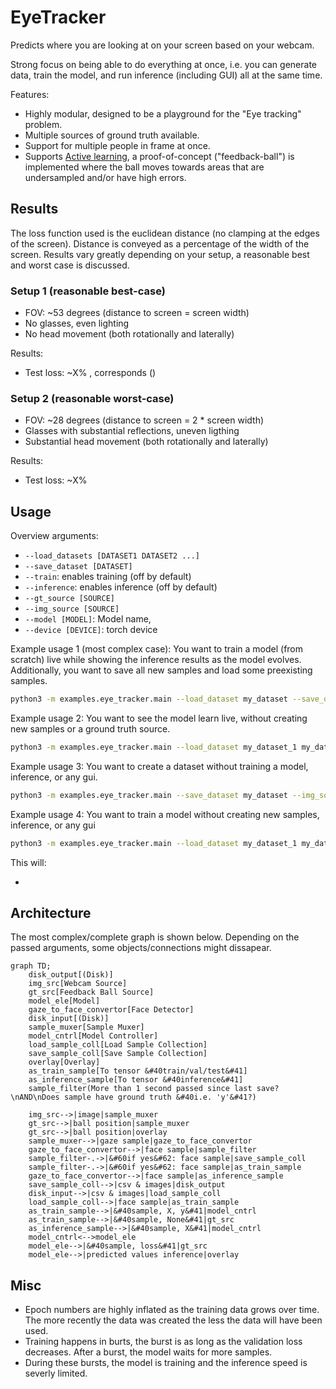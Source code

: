 # EyeTracker

Predicts where you are looking at on your screen based on your webcam.

Strong focus on being able to do everything at once, i.e. you can generate data, train the model, and run inference (including GUI) all at the same time.

Features:

- Highly modular, designed to be a playground for the "Eye tracking" problem.
- Multiple sources of ground truth available.
- Support for multiple people in frame at once.
- Supports [Active learning](https://en.wikipedia.org/wiki/Active_learning_(machine_learning)), a proof-of-concept ("feedback-ball") is implemented where the ball moves towards areas that are undersampled and/or have high errors.

## Results

The loss function used is the euclidean distance (no clamping at the edges of the screen). Distance is conveyed as a percentage of the width of the screen.
Results vary greatly depending on your setup, a reasonable best and worst case is discussed.

### Setup 1 (reasonable best-case)

- FOV: ~53 degrees (distance to screen = screen width)
- No glasses, even lighting
- No head movement (both rotationally and laterally)

Results:

- Test loss: ~X% , corresponds  ()

### Setup 2 (reasonable worst-case)

- FOV: ~28 degrees (distance to screen = 2 * screen width)
- Glasses with substantial reflections, uneven ligthing
- Substantial head movement (both rotationally and laterally)

Results:

- Test loss: ~X%

## Usage

Overview arguments:

- `--load_datasets [DATASET1 DATASET2 ...]`
- `--save_dataset [DATASET]`
- `--train`: enables training (off by default)
- `--inference`: enables inference (off by default)
- `--gt_source [SOURCE]`
- `--img_source [SOURCE]`
- `--model [MODEL]`: Model name, 
- `--device [DEVICE]`: torch device

Example usage 1 (most complex case):
You want to train a model (from scratch) live while showing the inference results as the model evolves. Additionally, you want to save all new samples and load some preexisting samples.

```bash
python3 -m examples.eye_tracker.main --load_dataset my_dataset --save_dataset my_dataset --img_source webcam --gt_source simple-ball --model myModel --train --inference
```

Example usage 2:
You want to see the model learn live, without creating new samples or a ground truth source.

```bash
python3 -m examples.eye_tracker.main --load_dataset my_dataset_1 my_dataset_2 --img_source webcam --model myModel --train --inference
```

Example usage 3:
You want to create a dataset without training a model, inference, or any gui.

```bash
python3 -m examples.eye_tracker.main --save_dataset my_dataset --img_source webcam --gt_source simple-ball
```

Example usage 4:
You want to train a model without creating new samples, inference, or any gui

```bash
python3 -m examples.eye_tracker.main --load_dataset my_dataset_1 my_dataset_2 --train
```

This will:

- 

## Architecture

The most complex/complete graph is shown below. Depending on the passed arguments, some objects/connections might dissapear.

```mermaid
graph TD;
    disk_output[(Disk)]
    img_src[Webcam Source]
    gt_src[Feedback Ball Source]
    model_ele[Model]
    gaze_to_face_convertor[Face Detector]
    disk_input[(Disk)]
    sample_muxer[Sample Muxer]
    model_cntrl[Model Controller]
    load_sample_coll[Load Sample Collection]
    save_sample_coll[Save Sample Collection]
    overlay[Overlay]
    as_train_sample[To tensor &#40train/val/test&#41]
    as_inference_sample[To tensor &#40inference&#41]
    sample_filter(More than 1 second passed since last save?\nAND\nDoes sample have ground truth &#40i.e. 'y'&#41?)

    img_src-->|image|sample_muxer
    gt_src-->|ball position|sample_muxer
    gt_src-->|ball position|overlay
    sample_muxer-->|gaze sample|gaze_to_face_convertor
    gaze_to_face_convertor-->|face sample|sample_filter
    sample_filter-.->|&#60if yes&#62: face sample|save_sample_coll
    sample_filter-.->|&#60if yes&#62: face sample|as_train_sample
    gaze_to_face_convertor-->|face sample|as_inference_sample
    save_sample_coll-->|csv & images|disk_output
    disk_input-->|csv & images|load_sample_coll
    load_sample_coll-->|face sample|as_train_sample
    as_train_sample-->|&#40sample, X, y&#41|model_cntrl
    as_train_sample-->|&#40sample, None&#41|gt_src
    as_inference_sample-->|&#40sample, X&#41|model_cntrl
    model_cntrl<-->model_ele
    model_ele-->|&#40sample, loss&#41|gt_src
    model_ele-->|predicted values inference|overlay
```

## Misc

- Epoch numbers are highly inflated as the training data grows over time. The more recently the data was created the less the data will have been used.
- Training happens in burts, the burst is as long as the validation loss decreases. After a burst, the model waits for more samples.
- During these bursts, the model is training and the inference speed is severly limited.